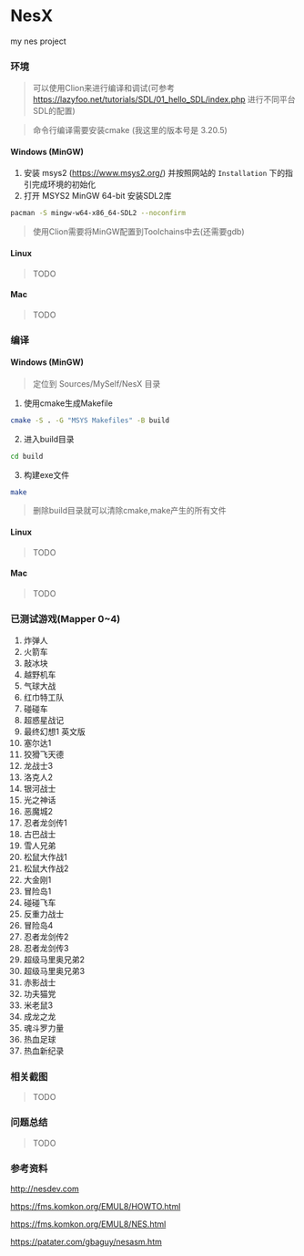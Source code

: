 # NesX

my nes project

### 环境

> 可以使用Clion来进行编译和调试(可参考 https://lazyfoo.net/tutorials/SDL/01_hello_SDL/index.php 进行不同平台SDL的配置)

> 命令行编译需要安装cmake (我这里的版本号是 3.20.5)

#### Windows (MinGW)
1. 安装 msys2 (https://www.msys2.org/) 并按照网站的 `Installation` 下的指引完成环境的初始化
2. 打开 MSYS2 MinGW 64-bit 安装SDL2库
```bash
pacman -S mingw-w64-x86_64-SDL2 --noconfirm
```

> 使用Clion需要将MinGW配置到Toolchains中去(还需要gdb)

#### Linux

> TODO

#### Mac

> TODO

### 编译

#### Windows (MinGW)

> 定位到 Sources/MySelf/NesX 目录

1. 使用cmake生成Makefile
```bash
cmake -S . -G "MSYS Makefiles" -B build
```

2. 进入build目录
```bash
cd build
```

3. 构建exe文件
```bash
make
```

> 删除build目录就可以清除cmake,make产生的所有文件

#### Linux

> TODO

#### Mac

> TODO

### 已测试游戏(Mapper 0~4)
1. 炸弹人
2. 火箭车
3. 敲冰块
4. 越野机车
5. 气球大战
6. 红巾特工队
7. 碰碰车
8. 超惑星战记
9. 最终幻想1 英文版
10. 塞尔达1
11. 狡猾飞天德
12. 龙战士3
13. 洛克人2
14. 银河战士
15. 光之神话
16. 恶魔城2
17. 忍者龙剑传1
18. 古巴战士
19. 雪人兄弟
20. 松鼠大作战1
21. 松鼠大作战2
22. 大金刚1
23. 冒险岛1
24. 碰碰飞车
25. 反重力战士
26. 冒险岛4
27. 忍者龙剑传2
28. 忍者龙剑传3
29. 超级马里奥兄弟2
30. 超级马里奥兄弟3
31. 赤影战士
32. 功夫猫党
33. 米老鼠3
34. 成龙之龙
35. 魂斗罗力量
36. 热血足球
37. 热血新纪录

### 相关截图

> TODO

### 问题总结

> TODO

### 参考资料

http://nesdev.com

https://fms.komkon.org/EMUL8/HOWTO.html

https://fms.komkon.org/EMUL8/NES.html

https://patater.com/gbaguy/nesasm.htm
